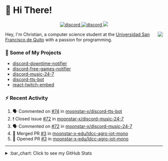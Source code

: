 # :wave: Hi There!

<p align="center">
  <a href="https://discord.gg/mhj3Zsv">
    <img alt="discord" src="https://img.shields.io/discord/730998659008823296.svg?label=&logo=discord&logoColor=ffffff&color=7389D8&labelColor=6A7EC2"/>
  </a>
  <a href="https://twitter.com/moonstar_x99">
    <img alt="discord" src="https://img.shields.io/twitter/follow/moonstar_x99?label=Follow%20Me%21&style=social"/>
  </a>
  <a href="https://badges.pufler.dev">
    <img src="https://badges.pufler.dev/visits/moonstar-x/moonstar-x?style=flat&logo=github">
  </a>
</p>

<img align="right" src="https://media.tenor.com/images/cb8fb20986aac7eef75c8ce6bc3997c0/tenor.gif" />

Hey, I'm Christian, a computer science student at the [Universidad San Francisco de Quito](http://www.usfq.edu.ec/Paginas/Inicio.aspx) with a passion for programming.

### :rocket: Some of My Projects

* [discord-downtime-notifier](https://github.com/moonstar-x/discord-downtime-notifier)
* [discord-free-games-notifier](https://github.com/moonstar-x/discord-free-games-notifier)
* [discord-music-24-7](https://github.com/moonstar-x/discord-music-24-7)
* [discord-tts-bot](https://github.com/moonstar-x/discord-tts-bot)
* [react-twitch-embed](https://github.com/moonstar-x/react-twitch-embed)

### :zap: Recent Activity

<!--START_SECTION:activity-->
1. 🗣 Commented on [#74](https://github.com/moonstar-x/discord-tts-bot/issues/74) in [moonstar-x/discord-tts-bot](https://github.com/moonstar-x/discord-tts-bot)
2. ❗️ Closed issue [#72](https://github.com/moonstar-x/discord-music-24-7/issues/72) in [moonstar-x/discord-music-24-7](https://github.com/moonstar-x/discord-music-24-7)
3. 🗣 Commented on [#72](https://github.com/moonstar-x/discord-music-24-7/issues/72) in [moonstar-x/discord-music-24-7](https://github.com/moonstar-x/discord-music-24-7)
4. 🎉 Merged PR [#3](https://github.com/moonstar-x-edu/ldcc-agro-iot-mono/pull/3) in [moonstar-x-edu/ldcc-agro-iot-mono](https://github.com/moonstar-x-edu/ldcc-agro-iot-mono)
5. 💪 Opened PR [#3](https://github.com/moonstar-x-edu/ldcc-agro-iot-mono/pull/3) in [moonstar-x-edu/ldcc-agro-iot-mono](https://github.com/moonstar-x-edu/ldcc-agro-iot-mono)
<!--END_SECTION:activity-->

---

<details>
  <summary>
    :bar_chart: Click to see my GitHub Stats
  </summary>
  <p align="center">
    <br>
    <img alt="GitHub Stats" src="https://github-readme-stats.vercel.app/api?username=moonstar-x&count_private=true&show_icons=true&theme=dracula" />
    <br>
    <img alt="GitHub Top Languages" src="https://github-readme-stats.vercel.app/api/top-langs/?username=moonstar-x&layout=compact&theme=dracula" />
  </p>
</details>
